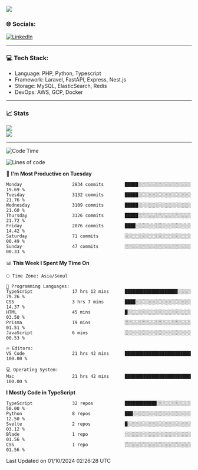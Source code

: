 <!--[![](https://visitcount.itsvg.in/api?id=jin-wk&icon=7&color=12)](https://visitcount.itsvg.in)-->
<!--[![Hits](https://hits.seeyoufarm.com/api/count/incr/badge.svg?url=https%3A%2F%2Fgithub.com%2Fjin-wk&count_bg=%235F625C&title_bg=%23555555&icon=github.svg&icon_color=%23E7E7E7&title=Hits&edge_flat=false)](https://hits.seeyoufarm.com)-->
![](https://komarev.com/ghpvc/?username=jin-wk&color=lightgrey&style=for-the-badge)

### 🌐 Socials:
[![LinkedIn](https://img.shields.io/badge/LinkedIn-%230077B5.svg?logo=linkedin&logoColor=white)](https://linkedin.com/in/jinwook-lee-242625241) 

---

### 💻 Tech Stack:
  - Language: PHP, Python, Typescript
  - Framework: Laravel, FastAPI, Express, Nest.js
  - Storage: MySQL, ElasticSearch, Redis
  - DevOps: AWS, GCP, Docker

---

### 📈 Stats
![](https://github-readme-stats.vercel.app/api?username=jin-wk&theme=dark&hide_border=true&include_all_commits=true&count_private=true)<br/>
![](https://github-readme-streak-stats.herokuapp.com/?user=jin-wk&theme=dark&hide_border=true)<br/>

---

<!--START_SECTION:waka-->
![Code Time](http://img.shields.io/badge/Code%20Time-1%2C692%20hrs%2029%20mins-blue)

![Lines of code](https://img.shields.io/badge/From%20Hello%20World%20I%27ve%20Written-3.8%20million%20lines%20of%20code-blue)

📅 **I'm Most Productive on Tuesday** 

```text
Monday                   2834 commits        █████░░░░░░░░░░░░░░░░░░░░   19.69 % 
Tuesday                  3132 commits        █████░░░░░░░░░░░░░░░░░░░░   21.76 % 
Wednesday                3109 commits        █████░░░░░░░░░░░░░░░░░░░░   21.60 % 
Thursday                 3126 commits        █████░░░░░░░░░░░░░░░░░░░░   21.72 % 
Friday                   2076 commits        ████░░░░░░░░░░░░░░░░░░░░░   14.42 % 
Saturday                 71 commits          ░░░░░░░░░░░░░░░░░░░░░░░░░   00.49 % 
Sunday                   47 commits          ░░░░░░░░░░░░░░░░░░░░░░░░░   00.33 % 
```


📊 **This Week I Spent My Time On** 

```text
🕑︎ Time Zone: Asia/Seoul

💬 Programming Languages: 
TypeScript               17 hrs 12 mins      ████████████████████░░░░░   79.26 % 
CSS                      3 hrs 7 mins        ████░░░░░░░░░░░░░░░░░░░░░   14.37 % 
HTML                     45 mins             █░░░░░░░░░░░░░░░░░░░░░░░░   03.50 % 
Prisma                   19 mins             ░░░░░░░░░░░░░░░░░░░░░░░░░   01.51 % 
JavaScript               6 mins              ░░░░░░░░░░░░░░░░░░░░░░░░░   00.53 % 

🔥 Editors: 
VS Code                  21 hrs 42 mins      █████████████████████████   100.00 % 

💻 Operating System: 
Mac                      21 hrs 42 mins      █████████████████████████   100.00 % 
```

**I Mostly Code in TypeScript** 

```text
TypeScript               32 repos            ████████████░░░░░░░░░░░░░   50.00 % 
Python                   8 repos             ███░░░░░░░░░░░░░░░░░░░░░░   12.50 % 
Svelte                   2 repos             █░░░░░░░░░░░░░░░░░░░░░░░░   03.12 % 
Blade                    1 repo              ░░░░░░░░░░░░░░░░░░░░░░░░░   01.56 % 
CSS                      1 repo              ░░░░░░░░░░░░░░░░░░░░░░░░░   01.56 % 
```




 Last Updated on 01/10/2024 02:26:28 UTC
<!--END_SECTION:waka-->
